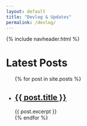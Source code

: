 ```yaml
---
layout: default
title: "Devlog & Updates"
permalink: /devlog/
---
```

{% include navheader.html %}

<h1>Latest Posts</h1>

<ul>
  {% for post in site.posts %}
    <li>
      <h2><a href="{{ post.url }}">{{ post.title }}</a></h2>
      {{ post.excerpt }}
    </li>
  {% endfor %}
</ul>